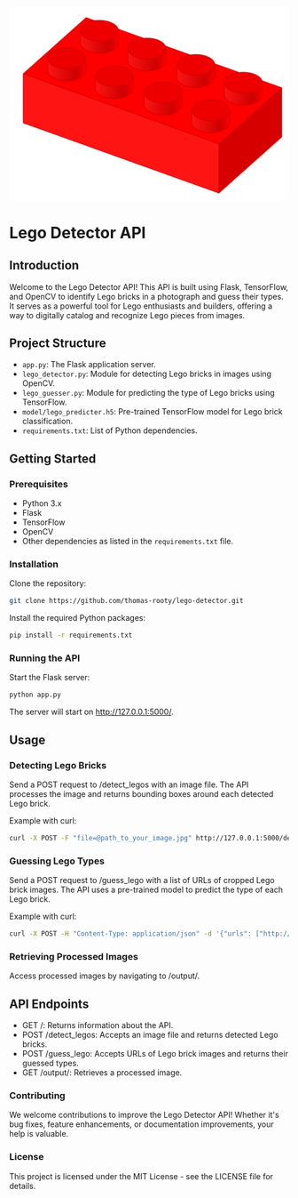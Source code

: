 ![img.png](img.png)
# Lego Detector API

## Introduction
Welcome to the Lego Detector API! This API is built using Flask, TensorFlow, and OpenCV to identify Lego bricks in a photograph and guess their types. It serves as a powerful tool for Lego enthusiasts and builders, offering a way to digitally catalog and recognize Lego pieces from images.

## Project Structure
- `app.py`: The Flask application server.
- `lego_detector.py`: Module for detecting Lego bricks in images using OpenCV.
- `lego_guesser.py`: Module for predicting the type of Lego bricks using TensorFlow.
- `model/lego_predicter.h5`: Pre-trained TensorFlow model for Lego brick classification.
- `requirements.txt`: List of Python dependencies.

## Getting Started

### Prerequisites
- Python 3.x
- Flask
- TensorFlow
- OpenCV
- Other dependencies as listed in the `requirements.txt` file.

### Installation
Clone the repository:
```bash
git clone https://github.com/thomas-rooty/lego-detector.git
```

Install the required Python packages:

```bash
pip install -r requirements.txt
```

### Running the API
Start the Flask server:

```bash
python app.py
```

The server will start on http://127.0.0.1:5000/.

## Usage
### Detecting Lego Bricks

Send a POST request to /detect_legos with an image file. The API processes the image and returns bounding boxes around each detected Lego brick.

Example with curl:

```bash
curl -X POST -F "file=@path_to_your_image.jpg" http://127.0.0.1:5000/detect_legos
```

### Guessing Lego Types

Send a POST request to /guess_lego with a list of URLs of cropped Lego brick images. The API uses a pre-trained model to predict the type of each Lego brick.

Example with curl:

```bash
curl -X POST -H "Content-Type: application/json" -d '{"urls": ["http://image_url1.jpg", "http://image_url2.jpg"]}' http://127.0.0.1:5000/guess_lego
```

### Retrieving Processed Images
Access processed images by navigating to /output/<filename>.

## API Endpoints
- GET /: Returns information about the API.
- POST /detect_legos: Accepts an image file and returns detected Lego bricks.
- POST /guess_lego: Accepts URLs of Lego brick images and returns their guessed types.
- GET /output/<filename>: Retrieves a processed image.
 
### Contributing
We welcome contributions to improve the Lego Detector API! Whether it's bug fixes, feature enhancements, or documentation improvements, your help is valuable.

### License
This project is licensed under the MIT License - see the LICENSE file for details.
